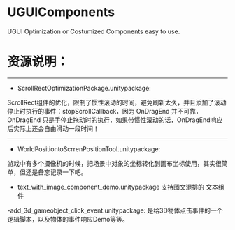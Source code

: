  # UGUIComponents

 UGUI Optimization or Costumized Components easy to use.

 



# 资源说明：

_ _ _



-  ScrollRectOptimizationPackage.unitypackage:

ScrollRect组件的优化，限制了惯性滚动的时间，避免刷新太久，并且添加了滚动停止时执行的事件：stopScrollCallback，因为 OnDragEnd 并不可靠，OnDragEnd 只是手停止拖动时的执行，如果带惯性滚动的话，OnDragEnd响应后实际上还会自由滑动一段时间！

 

_ _ _





- WorldPositiontoScrrenPositionTool.unitypackage:

游戏中有多个摄像机的时候，把场景中对象的坐标转化到画布坐标使用，其实很简单，但还是备忘记录一下吧。


- text_with_image_component_demo.unitypackage
支持图文混排的 文本组件


-add_3d_gameobject_click_event.unitypackage:
是给3D物体点击事件的一个逻辑脚本，以及物体的事件响应Demo等等。
